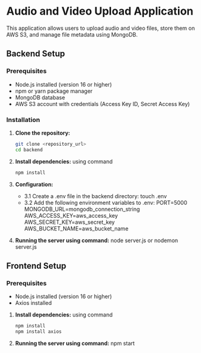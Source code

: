 # Audio and Video Upload Application

This application allows users to upload audio and video files, store them on AWS S3, and manage file metadata using MongoDB.

## Backend Setup

### Prerequisites

- Node.js installed (version 16 or higher)
- npm or yarn package manager
- MongoDB database
- AWS S3 account with credentials (Access Key ID, Secret Access Key)

### Installation

1. **Clone the repository:**

   ```bash
   git clone <repository_url>
   cd backend
2. **Install dependencies:**
    using command 
    ```bash
    npm install
3. **Configuration:**
   - 3.1 Create a .env file in the backend directory: touch .env
   - 3.2 Add the following environment variables to .env:
     PORT=5000
     MONGODB_URL=mongodb_connection_string
     AWS_ACCESS_KEY=aws_access_key
     AWS_SECRET_KEY=aws_secret_key
     AWS_BUCKET_NAME=aws_bucket_name

4. **Running the server using command:**
    node server.js or nodemon server.js


## Frontend Setup

### Prerequisites

- Node.js installed (version 16 or higher)
- Axios installed
1. **Install dependencies:**
    using command 
    ```bash
    npm install
    npm install axios
2. **Running the server using command:**
    npm start